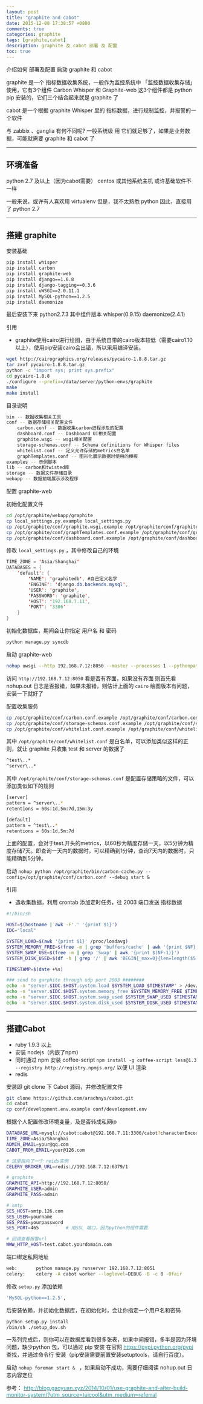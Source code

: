 ```yaml
---
layout: post
title: "graphite and cabot"
date: 2015-12-08 17:38:57 +0800
comments: true
categories: graphite
tags: [graphite,cabot]
description: graphite 及 cabot 部署 及 配置
toc: true
---
```


介绍如何 部署及配置 启动 graphite 和 cabot

<!--more-->

graphite 是一个 指标数据收集系统，一般作为监控系统中 「监控数据收集存储」使用，它有3个组件 Carbon Whisper 和 Graphite-web 这3个组件都是 python pip 安装的，它们三个结合起来就是 graphite 了

cabot 是一个根据 graphite Whisper 里的 指标数据，进行规制监控，并报警的一个软件

与 zabbix 、ganglia 有何不同呢? 一般系统级 用 它们就足够了，如果是业务数据，可能就需要 graphite 和 cabot 了

---

## 环境准备

python 2.7 及以上（因为cabot需要）
centos 或其他系统主机 或许基础软件不一样


一般来说，或许有人喜欢用 virtualenv 但是，我不太熟悉 python 因此，直接用了 python 2.7

---

## 搭建 graphite

安装基础

``` bash
pip install whisper
pip install carbon
pip install graphite-web
pip install django==1.6.8
pip install django-tagging==0.3.6
pip install uWSGI==2.0.11.1
pip install MySQL-python==1.2.5
pip install daemonize
```

最后安装下来 python2.7.3 其中组件版本 whisper(0.9.15) daemonize(2.4.1)

引用
* graphite使用cairo进行绘图，由于系统自带的cairo版本较低（需要cairo1.10以上），使用pip安装cairo会出错，所以采用编译安装。


``` bash
wget http://cairographics.org/releases/pycairo-1.8.8.tar.gz
tar zxvf pycairo-1.8.8.tar.gz
python -c "import sys; print sys.prefix"
cd pycairo-1.8.8
./configure --prefix=/data/server/python-envs/graphite
make
make install
```

目录说明

``` bash
bin -- 数据收集相关工具
conf -- 数据存储相关配置文件
    carbon.conf -- 数据收集carbon进程涉及的配置
    dashboard.conf -- Dashboard UI相关配置
    graphite.wsgi -- wsgi相关配置
    storage-schemas.conf -- Schema definitions for Whisper files
    whitelist.conf -- 定义允许存储的metrics白名单
    graphTemplates.conf -- 图形化展示数据时使用的模板
examples -- 示例脚本
lib -- carbon和twisted库
storage -- 数据文件存储目录
webapp -- 数据前端展示涉及程序
```

配置 graphite-web

初始化配置文件

``` bash
cd /opt/graphite/webapp/graphite
cp local_settings.py.example local_settings.py
cp /opt/graphite/conf/graphite.wsgi.example /opt/graphite/conf/graphite.wsgi
cp /opt/graphite/conf/graphTemplates.conf.example /opt/graphite/conf/graphTemplates.conf
cp /opt/graphite/conf/dashboard.conf.example /opt/graphite/conf/dashboard.conf
```

修改 `local_settings.py` ，其中修改自己的环境

``` java
TIME_ZONE = 'Asia/Shanghai'
DATABASES = {
    'default': {
        'NAME': 'graphitedb', #自己定义名字
        'ENGINE': 'django.db.backends.mysql',
        'USER': 'graphite',
        'PASSWORD': 'graphite',
        'HOST': '192.168.7.11',
        'PORT': '3306'
    }
}
```

初始化数据库，期间会让你指定 用户名 和 密码

``` bash
python manage.py syncdb
```

启动 graphite-web

``` bash
nohup uwsgi --http 192.168.7.12:8050 --master --processes 1 --pythonpath /opt/graphite/webapp/graphite --wsgi-file=/opt/graphite/conf/graphite.wsgi --enable-threads --thunder-lock &
```

访问 `http://192.168.7.12:8050` 看是否有界面，如果没有界面 则首先看 nohup.out 日志是否报错，如果未报错，则估计上面的 `cairo` 绘图版本有问题，安装一下就好了

配置收集服务

``` bash
cp /opt/graphite/conf/carbon.conf.example /opt/graphite/conf/carbon.conf
cp /opt/graphite/conf/storage-schemas.conf.example /opt/graphite/conf/storage-schemas.conf
cp /opt/graphite/conf/whitelist.conf.example /opt/graphite/conf/whitelist.conf
```

其中 `/opt/graphite/conf/whitelist.conf` 是白名单，可以添加类似这样的正则，就让 graphite 只收集 test 和 server 的数据了

``` bash
^test\..*
^server\..*
```

其中 `/opt/graphite/conf/storage-schemas.conf` 是配置存储策略的文件，可以添加类似如下的规则

``` bash
[server]
pattern = ^server\..*
retentions = 60s:1d,5m:7d,15m:3y

[default]
pattern = ^test\..*
retentions = 60s:1d,5m:7d
```

上面的配置，会对于test.开头的metrics，以60秒为精度存储一天，以5分钟为精度存储7天。即查询一天内的数据时，可以精确到1分钟，查询7天内的数据时，只能精确到5分钟。

启动 ` nohup python /opt/graphite/bin/carbon-cache.py --config=/opt/graphite/conf/carbon.conf --debug start & `

引用
 * 造收集数据，利用 crontab 添加定时任务，往 2003 端口发送 指标数据

``` bash
#!/bin/sh

HOST=$(hostname | awk -F'.' '{print $1}')
IDC="local"

SYSTEM_LOAD=$(awk '{print $1}' /proc/loadavg)
SYSTEM_MEMORY_FREE=$(free -m | grep 'buffers/cache' | awk '{print $NF}')
SYSTEM_SWAP_USE=$(free -m | grep 'Swap' | awk '{print $(NF-1)}')
SYSTEM_DISK_USED=$(df -h | grep '/' | awk 'BEGIN{_max=0}{len=length($5);i=substr($5,0,len-1);if(_max<i){_max=i}}END{print _max}')

TIMESTAMP=$(date +%s)

### send to garphite through udp port 2003 ########
echo -n "server.$IDC.$HOST.system.load $SYSTEM_LOAD $TIMESTAMP" > /dev/udp/127.0.0.1/2003
echo -n "server.$IDC.$HOST.system.memory_free $SYSTEM_MEMORY_FREE $TIMESTAMP" > /dev/udp/127.0.0.1/2003
echo -n "server.$IDC.$HOST.system.swap_used $SYSTEM_SWAP_USED $TIMESTAMP" > /dev/udp/127.0.0.1/2003
echo -n "server.$IDC.$HOST.system.disk_used $SYSTEM_DISK_USED $TIMESTAMP" > /dev/udp/127.0.0.1/2003
```

---

## 搭建Cabot

* ruby 1.9.3 以上
* 安装 nodejs（内嵌了npm）
* 同时通过 npm 安装 coffee-script `npm install -g coffee-script less@1.3 --registry http://registry.npmjs.org/` 以便 UI 渲染
* redis

安装即 git clone 下 Cabot 源码，并修改配置文件

``` bash
git clone https://github.com/arachnys/cabot.git
cd cabot
cp conf/development.env.example conf/development.env
```

根据个人配置修改环境变量，及是否转成私网ip

``` bash development.env
DATABASE_URL=mysql://cabot:cabot@192.168.7.11:3306/cabot?characterEncoding=utf8
TIME_ZONE=Asia/Shanghai
ADMIN_EMAIL=your@qq.com
CABOT_FROM_EMAIL=your@126.com

# 这里指向了一个 reids实例
CELERY_BROKER_URL=redis://192.168.7.12:6379/1

# graphite
GRAPHITE_API=http://192.168.7.12:8050/
GRAPHITE_USER=admin
GRAPHITE_PASS=admin

# smtp
SES_HOST=smtp.126.com
SES_USER=yourname
SES_PASS=yourpassword
SES_PORT=465          # 用SSL 端口，因为python的组件需要

# 回调查看报警url
WWW_HTTP_HOST=test.cabot.yourdomain.com

```

端口绑定私网地址

``` bash Procfile.dev
web:       python manage.py runserver 192.168.7.12:8051
celery:    celery -A cabot worker --loglevel=DEBUG -B -c 8 -Ofair
```



修改 `setup.py` 添加依赖

``` bash
'MySQL-python==1.2.5',
```

后安装依赖，并初始化数据库，在初始化时，会让你指定一个用户名和密码

``` bash
python setup.py install
/bin/sh ./setup_dev.sh
```

一系列完成后，则你可以在数据库看到很多张表，如果中间报错，多半是因为环境问题，缺少python 包，可以通过 pip 安装
在官网 [<font color="#2798a2">https://pypi.python.org/pypi</font>](https://pypi.python.org/pypi)查找，并通过命令行 安装（pip安装需要前置安装setuptools，请自行百度）。

启动 `nohup foreman start & ` ，如果启动不成功，需要仔细阅读 nohup.out 日志内容定位


参考：
[<font color="#2798a2">http://blog.gaoyuan.xyz/2014/10/01/use-graphite-and-alter-build-monitor-system/?utm_source=tuicool&utm_medium=referral</font>](http://blog.gaoyuan.xyz/2014/10/01/use-graphite-and-alter-build-monitor-system/?utm_source=tuicool&utm_medium=referral)

